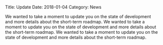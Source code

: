 Title: Update
Date: 2018-01-04
Category: News




We wanted to take a moment to update you on the state of development and more details about the short-term roadmap.
We wanted to take a moment to update you on the state of development and more details about the short-term roadmap.
We wanted to take a moment to update you on the state of development and more details about the short-term roadmap.





